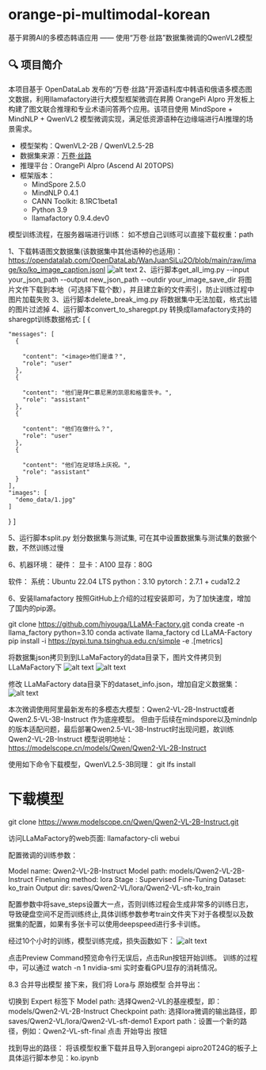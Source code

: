 # orange-pi-multimodal-korean
基于昇腾AI的多模态韩语应用 —— 使用“万卷·丝路”数据集微调的QwenVL2模型
## 🔍 项目简介

本项目基于 OpenDataLab 发布的“万卷·丝路”开源语料库中韩语和俄语多模态图文数据，利用llamafactory进行大模型框架微调在昇腾 OrangePi AIpro 开发板上构建了图文联合推理和专业术语问答两个应用。该项目使用 MindSpore + MindNLP + QwenVL2 模型微调实现，满足低资源语种在边缘端进行AI推理的场景需求。

- 模型架构：QwenVL2-2B / QwenVL2.5-2B
- 数据集来源：[万卷·丝路](https://opendatalab.com/OpenDataLab/WanJuanSiLu2O)
- 推理平台：OrangePi AIpro (Ascend AI 20TOPS)
- 框架版本：
  - MindSpore 2.5.0
  - MindNLP 0.4.1
  - CANN Toolkit: 8.1RC1beta1
  - Python 3.9
  - llamafactory 0.9.4.dev0

模型训练流程，在服务器端进行训练：
如不想自己训练可以直接下载权重：path

1、下载韩语图文数据集(该数据集中其他语种的也适用)：https://opendatalab.com/OpenDataLab/WanJuanSiLu2O/blob/main/raw/image/ko/ko_image_caption.jsonl
![alt text](image.png)
2、运行脚本get_all_img.py --input your_json_path --output new_json_path --outdir your_image_save_dir   将图片文件下载到本地（可选择下载个数），并且建立新的文件索引，防止训练过程中图片加载失败
3、运行脚本delete_break_img.py   将数据集中无法加载，格式出错的图片过滤掉
4、运行脚本convert_to_sharegpt.py   转换成llamafactory支持的sharegpt训练数据格式:
[
  {
   
    "messages": [
      {
   
        "content": "<image>他们是谁？",
        "role": "user"
      },
      {
   
        "content": "他们是拜仁慕尼黑的凯恩和格雷茨卡。",
        "role": "assistant"
      },
      {
   
        "content": "他们在做什么？",
        "role": "user"
      },
      {
   
        "content": "他们在足球场上庆祝。",
        "role": "assistant"
      }
    ],
    "images": [
      "demo_data/1.jpg"
    ]
  }
]

5、运行脚本split.py 划分数据集与测试集, 可在其中设置数据集与测试集的数据个数，不然训练过慢

6、机器环境：
硬件：
显卡：A100
显存：80G

软件：
系统：Ubuntu 22.04 LTS
python：3.10
pytorch：2.7.1 + cuda12.2

6、安装llamafactory
按照GitHub上介绍的过程安装即可，为了加快速度，增加了国内的pip源。

git clone https://github.com/hiyouga/LLaMA-Factory.git
conda create -n llama_factory python=3.10
conda activate llama_factory
cd LLaMA-Factory
pip install -i https://pypi.tuna.tsinghua.edu.cn/simple -e .[metrics]


将数据集json拷贝到到LLaMaFactory的data目录下，图片文件拷贝到LLaMaFactory下
![alt text](4fb289fa5afded7e59ca6a3210859b29.png)
![alt text](image-1.png)

修改 LLaMaFactory data目录下的dataset_info.json，增加自定义数据集：
![alt text](image-2.png)



本次微调使用阿里最新发布的多模态大模型：Qwen2-VL-2B-Instruct或者Qwen2.5-VL-3B-Instruct 作为底座模型。
但由于后续在mindspore以及mindnlp的版本适配问题，最后部署Qwen2.5-VL-3B-Instruct时出现问题，故训练Qwen2-VL-2B-Instruct
模型说明地址：https://modelscope.cn/models/Qwen/Qwen2-VL-2B-Instruct

使用如下命令下载模型，QwenVL2.5-3B同理：
git lfs install
# 下载模型
git clone https://www.modelscope.cn/Qwen/Qwen2-VL-2B-Instruct.git



访问LLaMaFactory的web页面:
llamafactory-cli webui

配置微调的训练参数：

Model name: Qwen2-VL-2B-Instruct
Model path: models/Qwen2-VL-2B-Instruct
Finetuning method: lora
Stage : Supervised Fine-Tuning
Dataset: ko_train
Output dir: saves/Qwen2-VL/lora/Qwen2-VL-sft-ko_train

配置参数中将save_steps设置大一点，否则训练过程会生成非常多的训练日志，导致硬盘空间不足而训练终止,具体训练参数参考train文件夹下对于各模型以及数据集的配置，如果有多张卡可以使用deepspeed进行多卡训练。

经过10个小时的训练，模型训练完成，损失函数如下：
![alt text](training_loss.png)


点击Preview Command预览命令行无误后，点击Run按钮开始训练。
训练的过程中，可以通过 watch -n 1 nvidia-smi 实时查看GPU显存的消耗情况。

8.3 合并导出模型
接下来，我们将 Lora与 原始模型 合并导出：

切换到 Expert 标签下
Model path: 选择Qwen2-VL的基座模型，即：models/Qwen2-VL-2B-Instruct
Checkpoint path: 选择lora微调的输出路径，即 saves/Qwen2-VL/lora/Qwen2-VL-sft-demo1
Export path：设置一个新的路径，例如：Qwen2-VL-sft-final
点击 开始导出 按钮


找到导出的路径：
将该模型权重下载并且导入到orangepi aipro20T24G的板子上
具体运行脚本参见：ko.ipynb



